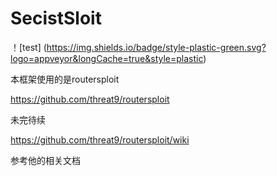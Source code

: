 # SecistSloit 
！[test] (https://img.shields.io/badge/style-plastic-green.svg?logo=appveyor&longCache=true&style=plastic)

本框架使用的是routersploit

https://github.com/threat9/routersploit


未完待续

https://github.com/threat9/routersploit/wiki

参考他的相关文档

